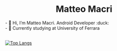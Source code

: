 <h1 align="center"> Matteo Macri </h1>
- 👋 Hi, I’m Matteo Macri. Android Developer :duck: <br>
- 🌱 Currently studying at University of Ferrara <br> <br>

[![Top Langs](https://github-readme-stats.vercel.app/api/top-langs/?username=matteomacri18&langs_count=8)](https://github.com/anuraghazra/github-readme-stats)




